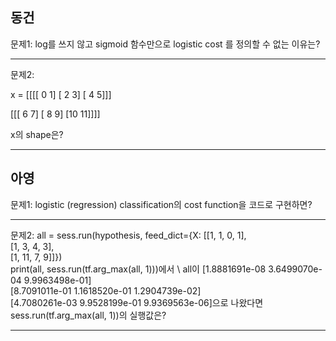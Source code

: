 ## 동건
문제1: log를 쓰지 않고 sigmoid 함수만으로 logistic cost 를 정의할 수 없는 이유는?

---
문제2:

x = 
[[[[ 0  1]
   [ 2  3]
   [ 4  5]]]


 [[[ 6  7]
   [ 8  9]
   [10 11]]]]
   
 x의 shape은?
 
---

## 아영
문제1: logistic (regression) classification의 cost function을 코드로 구현하면? 

---
문제2: all = sess.run(hypothesis, feed_dict={X: [[1, 1, 0, 1], \
                                         [1, 3, 4, 3], \
                                         [1, 11, 7, 9]]}) \
    print(all, sess.run(tf.arg_max(all, 1)))에서 \ 
    all이 [1.8881691e-08 3.6499070e-04 9.9963498e-01] \
 [8.7091011e-01 1.1618520e-01 1.2904739e-02] \
 [4.7080261e-03 9.9528199e-01 9.9369563e-06]으로 나왔다면 \
 sess.run(tf.arg_max(all, 1))의 실행값은?
     
---


